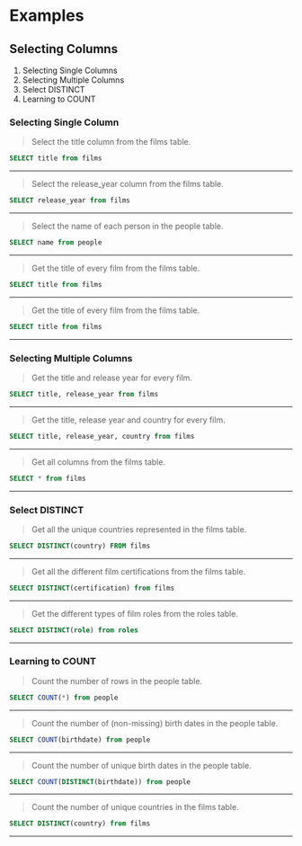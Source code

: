 # Examples

## Selecting Columns

1. Selecting Single Columns
1. Selecting Multiple Columns
1. Select DISTINCT
1. Learning to COUNT

### Selecting Single Column

>Select the title column from the films table.

```SQL
SELECT title from films
```

---
>Select the release_year column from the films table.

```SQL
SELECT release_year from films
```

---
>Select the name of each person in the people table.

```SQL
SELECT name from people
```

---
>Get the title of every film from the films table.

```SQL
SELECT title from films
```

---
>Get the title of every film from the films table.

```SQL
SELECT title from films
```

---

### Selecting Multiple Columns

>Get the title and release year for every film.

```SQL
SELECT title, release_year from films
```

---
>Get the title, release year and country for every film.

```SQL
SELECT title, release_year, country from films
```

---

>Get all columns from the films table.

```SQL
SELECT * from films
```

---

### Select DISTINCT

>Get all the unique countries represented in the films table.

```SQL
SELECT DISTINCT(country) FROM films
```

---
>Get all the different film certifications from the films table.

```SQL
SELECT DISTINCT(certification) from films
```

---
>Get the different types of film roles from the roles table.

```SQL
SELECT DISTINCT(role) from roles
```

---

### Learning to COUNT

>Count the number of rows in the people table.

```SQL
SELECT COUNT(*) from people
```

---
>Count the number of (non-missing) birth dates in the people table.

```SQL
SELECT COUNT(birthdate) from people
```

---
>Count the number of unique birth dates in the people table.

```SQL
SELECT COUNT(DISTINCT(birthdate)) from people
```

---
>Count the number of unique countries in the films table.

```SQL
SELECT DISTINCT(country) from films
```

---
